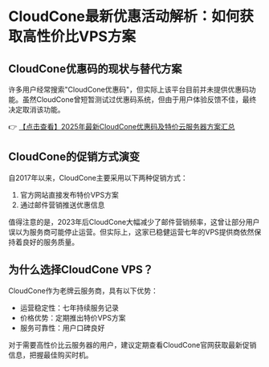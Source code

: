# CloudCone最新优惠活动解析：如何获取高性价比VPS方案

## CloudCone优惠码的现状与替代方案

许多用户经常搜索"CloudCone优惠码"，但实际上该平台目前并未提供优惠码功能。虽然CloudCone曾短暂测试过优惠码系统，但由于用户体验反馈不佳，最终决定取消该功能。

👉 [【点击查看】2025年最新CloudCone优惠码及特价云服务器方案汇总](https://bit.ly/Cloudcone)

## CloudCone的促销方式演变

自2017年以来，CloudCone主要采用以下两种促销方式：

1. 官方网站直接发布特价VPS方案
2. 通过邮件营销推送优惠信息

值得注意的是，2023年后CloudCone大幅减少了邮件营销频率，这曾让部分用户误以为服务商可能停止运营。但实际上，这家已稳健运营七年的VPS提供商依然保持着良好的服务质量。

## 为什么选择CloudCone VPS？

CloudCone作为老牌云服务商，具有以下优势：

- 运营稳定性：七年持续服务记录
- 价格优势：定期推出特价VPS方案
- 服务可靠性：用户口碑良好

对于需要高性价比云服务器的用户，建议定期查看CloudCone官网获取最新促销信息，把握最佳购买时机。